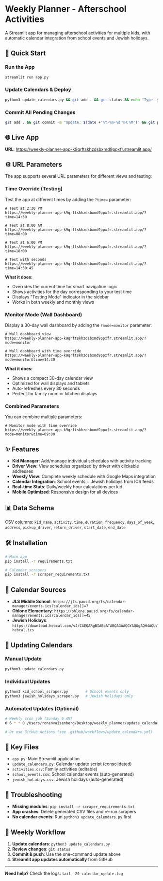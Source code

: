 # Weekly Planner - Afterschool Activities

A Streamlit app for managing afterschool activities for multiple kids, with automatic calendar integration from school events and Jewish holidays.

## 🚀 **Quick Start**

### **Run the App**
```bash
streamlit run app.py
```

### **Update Calendars & Deploy**
```bash
python3 update_calendars.py && git add . && git status && echo "Type 'yes' to commit and push:" && read confirm && [ "$confirm" = "yes" ] && git commit -m "Weekly calendar update $(date +'%Y-%m-%d')" && git push origin main || echo "Update aborted."
```

### **Commit All Pending Changes**
```bash
git add . && git commit -m "Update: $(date +'%Y-%m-%d %H:%M')" && git push origin main
```

## 🌐 **Live App**

**URL**: https://weekly-planner-app-k9qrftskhzdsbxmd9ppxfr.streamlit.app/

## ⚙️ **URL Parameters**

The app supports several URL parameters for different views and testing:

### **Time Override (Testing)**
Test the app at different times by adding the `?time=` parameter:

```
# Test at 2:30 PM
https://weekly-planner-app-k9qrftskhzdsbxmd9ppxfr.streamlit.app/?time=14:30

# Test at 8:00 AM
https://weekly-planner-app-k9qrftskhzdsbxmd9ppxfr.streamlit.app/?time=08:00

# Test at 6:00 PM
https://weekly-planner-app-k9qrftskhzdsbxmd9ppxfr.streamlit.app/?time=18:00

# Test with seconds
https://weekly-planner-app-k9qrftskhzdsbxmd9ppxfr.streamlit.app/?time=14:30:45
```

**What it does:**
- Overrides the current time for smart navigation logic
- Shows activities for the day corresponding to your test time
- Displays "Testing Mode" indicator in the sidebar
- Works in both weekly and monthly views

### **Monitor Mode (Wall Dashboard)**
Display a 30-day wall dashboard by adding the `?mode=monitor` parameter:

```
# Wall dashboard view
https://weekly-planner-app-k9qrftskhzdsbxmd9ppxfr.streamlit.app/?mode=monitor

# Wall dashboard with time override
https://weekly-planner-app-k9qrftskhzdsbxmd9ppxfr.streamlit.app/?mode=monitor&time=14:30
```

**What it does:**
- Shows a compact 30-day calendar view
- Optimized for wall displays and tablets
- Auto-refreshes every 30 seconds
- Perfect for family room or kitchen displays

### **Combined Parameters**
You can combine multiple parameters:

```
# Monitor mode with time override
https://weekly-planner-app-k9qrftskhzdsbxmd9ppxfr.streamlit.app/?mode=monitor&time=09:00
```

## ✨ **Features**

- **Kid Manager**: Add/manage individual schedules with activity tracking
- **Driver View**: View schedules organized by driver with clickable addresses
- **Weekly View**: Complete weekly schedule with Google Maps integration
- **Calendar Integration**: School events + Jewish holidays from ICS feeds
- **Real-time Stats**: Daily/weekly hour calculations per kid
- **Mobile Optimized**: Responsive design for all devices

## 📊 **Data Schema**

CSV columns: `kid_name`, `activity`, `time`, `duration`, `frequency`, `days_of_week`, `address`, `pickup_driver`, `return_driver`, `start_date`, `end_date`

## 🛠️ **Installation**

```bash
# Main app
pip install -r requirements.txt

# Calendar scrapers
pip install -r scraper_requirements.txt
```

## 📅 **Calendar Sources**

- **JLS Middle School**: `https://jls.pausd.org/fs/calendar-manager/events.ics?calendar_ids[]=7`
- **Ohlone Elementary**: `https://ohlone.pausd.org/fs/calendar-manager/events.ics?calendar_ids[]=45`
- **Jewish Holidays**: `https://download.hebcal.com/v4/CAEQARgBIAEoATABQAGAAQGYAQGgAQH4AQU/hebcal.ics`

## 🔄 **Updating Calendars**

### **Manual Update**
```bash
python3 update_calendars.py
```

### **Individual Updates**
```bash
python3 kid_school_scraper.py        # School events only
python3 jewish_holidays_scraper.py   # Jewish holidays only
```

### **Automated Updates (Optional)**
```bash
# Weekly cron job (Sunday 6 AM)
0 6 * * 0 /Users/ronenvaisenberg/Desktop/weekly_planner/update_calendars.sh

# Or use GitHub Actions (see .github/workflows/update_calendars.yml)
```

## 📁 **Key Files**

- `app.py`: Main Streamlit application
- `update_calendars.py`: Calendar update script (consolidated)
- `activities.csv`: Family activities (editable)
- `school_events.csv`: School calendar events (auto-generated)
- `jewish_holidays.csv`: Jewish holidays (auto-generated)

## 🚨 **Troubleshooting**

- **Missing modules**: `pip install -r scraper_requirements.txt`
- **App crashes**: Delete generated CSV files and re-run scrapers
- **No calendar events**: Run `python3 update_calendars.py` first

## 🎯 **Weekly Workflow**

1. **Update calendars**: `python3 update_calendars.py`
2. **Review changes**: `git status`
3. **Commit & push**: Use the one-command update above
4. **Streamlit app updates automatically** from GitHub

---

**Need help?** Check the logs: `tail -20 calendar_update.log` 